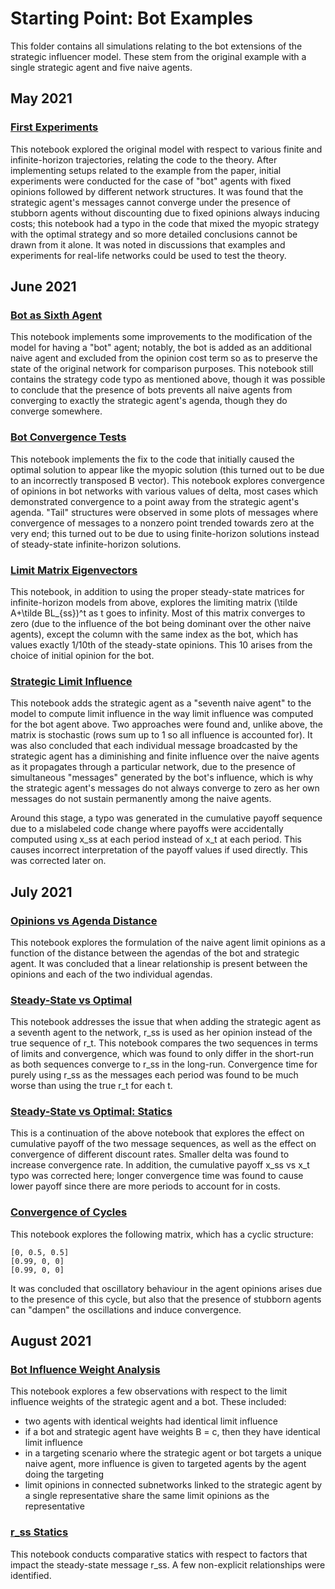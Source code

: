 # Starting Point: Bot Examples

This folder contains all simulations relating to the bot extensions of the strategic influencer model. These stem from the original example with a single strategic agent and five naive agents.

## May 2021

### [First Experiments](https://github.com/jbrightuniverse/strategic_influencer_of_naive_agents/blob/main/bots/first_experiments.pdf)
This notebook explored the original model with respect to various finite and infinite-horizon trajectories, relating the code to the theory. After implementing setups related to the example from the paper, initial experiments were conducted for the case of "bot" agents with fixed opinions followed by different network structures. It was found that the strategic agent's messages cannot converge under the presence of stubborn agents without discounting due to fixed opinions always inducing costs; this notebook had a typo in the code that mixed the myopic strategy with the optimal strategy and so more detailed conclusions cannot be drawn from it alone. It was noted in discussions that examples and experiments for real-life networks could be used to test the theory.

## June 2021

### [Bot as Sixth Agent](https://github.com/jbrightuniverse/strategic_influencer_of_naive_agents/blob/main/bots/bot_as_sixth_agent.pdf)
This notebook implements some improvements to the modification of the model for having a "bot" agent; notably, the bot is added as an additional naive agent and excluded from the opinion cost term so as to preserve the state of the original network for comparison purposes. This notebook still contains the strategy code typo as mentioned above, though it was possible to conclude that the presence of bots prevents all naive agents from converging to exactly the strategic agent's agenda, though they do converge somewhere.

### [Bot Convergence Tests](https://github.com/jbrightuniverse/strategic_influencer_of_naive_agents/blob/main/bots/bot_convergence_tests.pdf)
This notebook implements the fix to the code that initially caused the optimal solution to appear like the myopic solution (this turned out to be due to an incorrectly transposed B vector). This notebook explores convergence of opinions in bot networks with various values of delta, most cases which demonstrated convergence to a point away from the strategic agent's agenda. "Tail" structures were observed in some plots of messages where convergence of messages to a nonzero point trended towards zero at the very end; this turned out to be due to using finite-horizon solutions instead of steady-state infinite-horizon solutions.

### [Limit Matrix Eigenvectors](https://github.com/jbrightuniverse/strategic_influencer_of_naive_agents/blob/main/bots/limit_matrix_eigenvectors.pdf)
This notebook, in addition to using the proper steady-state matrices for infinite-horizon models from above, explores the limiting matrix (\tilde A+\tilde BL_{ss})^t as t goes to infinity. Most of this matrix converges to zero (due to the influence of the bot being dominant over the other naive agents), except the column with the same index as the bot, which has values exactly 1/10th of the steady-state opinions. This 10 arises from the choice of initial opinion for the bot.

### [Strategic Limit Influence](https://github.com/jbrightuniverse/strategic_influencer_of_naive_agents/blob/main/bots/strategic_limit_influence.pdf)
This notebook adds the strategic agent as a "seventh naive agent" to the model to compute limit influence in the way limit influence was computed for the bot agent above. Two approaches were found and, unlike above, the matrix is stochastic (rows sum up to 1 so all influence is accounted for). It was also concluded that each individual message broadcasted by the strategic agent has a diminishing and finite influence over the naive agents as it propagates through a particular network, due to the presence of simultaneous "messages" generated by the bot's influence, which is why the strategic agent's messages do not always converge to zero as her own messages do not sustain permanently among the naive agents.

Around this stage, a typo was generated in the cumulative payoff sequence due to a mislabeled code change where payoffs were accidentally computed using x_ss at each period instead of x_t at each period. This causes incorrect interpretation of the payoff values if used directly. This was corrected later on.

## July 2021

### [Opinions vs Agenda Distance](https://github.com/jbrightuniverse/strategic_influencer_of_naive_agents/blob/main/bots/opinions_vs_agenda_distance.pdf)
This notebook explores the formulation of the naive agent limit opinions as a function of the distance between the agendas of the bot and strategic agent. It was concluded that a linear relationship is present between the opinions and each of the two individual agendas.

### [Steady-State vs Optimal](https://github.com/jbrightuniverse/strategic_influencer_of_naive_agents/blob/main/bots/steady_state_vs_optimal.pdf)
This notebook addresses the issue that when adding the strategic agent as a seventh agent to the network, r_ss is used as her opinion instead of the true sequence of r_t. This notebook compares the two sequences in terms of limits and convergence, which was found to only differ in the short-run as both sequences converge to r_ss in the long-run. Convergence time for purely using r_ss as the messages each period was found to be much worse than using the true r_t for each t.

### [Steady-State vs Optimal: Statics](https://github.com/jbrightuniverse/strategic_influencer_of_naive_agents/blob/main/bots/steady_state_vs_optimal_statics.pdf)
This is a continuation of the above notebook that explores the effect on cumulative payoff of the two message sequences, as well as the effect on convergence of different discount rates. Smaller delta was found to increase convergence rate. In addition, the cumulative payoff x_ss vs x_t typo was corrected here; longer convergence time was found to cause lower payoff since there are more periods to account for in costs.

### [Convergence of Cycles](https://github.com/jbrightuniverse/strategic_influencer_of_naive_agents/blob/main/bots/convergence_of_cycles.pdf)
This notebook explores the following matrix, which has a cyclic structure:
```
[0, 0.5, 0.5]
[0.99, 0, 0]
[0.99, 0, 0]
```
It was concluded that oscillatory behaviour in the agent opinions arises due to the presence of this cycle, but also that the presence of stubborn agents can "dampen" the oscillations and induce convergence.

## August 2021

### [Bot Influence Weight Analysis](https://github.com/jbrightuniverse/strategic_influencer_of_naive_agents/blob/main/bots/bot_influence_weight_analysis.pdf)
This notebook explores a few observations with respect to the limit influence weights of the strategic agent and a bot. These included:
- two agents with identical weights had identical limit influence
- if a bot and strategic agent have weights B = c, then they have identical limit influence
- in a targeting scenario where the strategic agent or bot targets a unique naive agent, more influence is given to targeted agents by the agent doing the targeting
- limit opinions in connected subnetworks linked to the strategic agent by a single representative share the same limit opinions as the representative

### [r_ss Statics](https://github.com/jbrightuniverse/strategic_influencer_of_naive_agents/blob/main/bots/rss_statics.pdf)
This notebook conducts comparative statics with respect to factors that impact the steady-state message r_ss. A few non-explicit relationships were identified.
